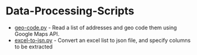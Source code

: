 # Data-Processing-Scripts
* [geo-code.py](./geo-code.py) - Read a list of addresses and geo code them using Google Maps API.
* [excel-to-jsn.py](./excel-to-json.py) - Convert an excel list to json file, and specify columns to be extracted
